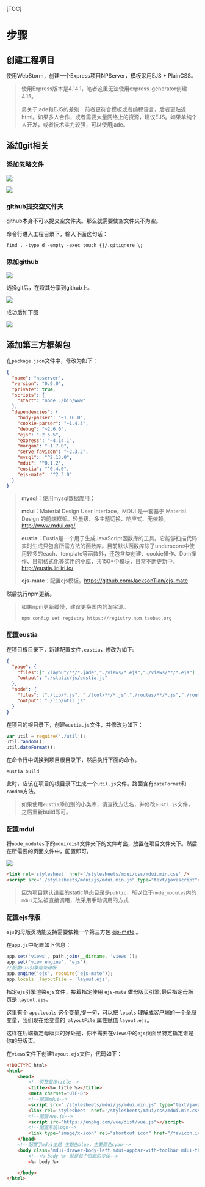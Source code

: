[TOC]

# 步骤

## 创建工程项目

使用WebStorm，创建一个Express项目NPServer，模板采用EJS + PlainCSS。

> 使用Express版本是4.14.1，笔者这里无法使用express-generator创建4.15。
>
> 另关于jade和EJS的差别：前者更符合模板或者编程语言，后者更贴近html。如果多人合作，或者需要大量网络上的资源，建议EJS。如果单纯个人开发，或者技术实力较强，可以使用jade。

## 添加git相关

### 添加忽略文件

![](https://ws1.sinaimg.cn/large/41164137ly1fecq9bta4tj212x0o9gri.jpg)



![](https://ws1.sinaimg.cn/large/41164137ly1fecqansikhj20mw0g2mzs.jpg)



### github提交空文件夹

github本身不可以提交空文件夹。那么就需要使空文件夹不为空。

命令行进入工程目录下，输入下面这句话：

~~~
find . -type d -empty -exec touch {}/.gitignore \;
~~~



### 添加github

![](https://ws1.sinaimg.cn/large/41164137ly1fecqgvec4ej20r807fgvl.jpg)



选择git后，在将其分享到github上。

![](https://ws1.sinaimg.cn/large/41164137ly1fecqj1q96ij20fd0bnagb.jpg)



成功后如下图

![](https://ws1.sinaimg.cn/large/41164137ly1fecqlzdzefj21580iggr4.jpg)



## 添加第三方框架包

在`package.json`文件中，修改为如下：

~~~json
{
  "name": "npserver",
  "version": "0.9.0",
  "private": true,
  "scripts": {
    "start": "node ./bin/www"
  },
  "dependencies": {
    "body-parser": "~1.16.0",
    "cookie-parser": "~1.4.3",
    "debug": "~2.6.0",
    "ejs": "~2.5.5",
    "express": "~4.14.1",
    "morgan": "~1.7.0",
    "serve-favicon": "~2.3.2",
    "mysql":  "^2.13.0",
    "mdui": "^0.1.2",
    "eustia": "^0.4.0",
    "ejs-mate": "^2.3.0"
  }
}

~~~



> **mysql**：使用mysql数据库用；
>
> **mdui**：Material Design User Interface，MDUI 是一套基于 Material Design 的前端框架。轻量级、多主题切换、响应式、无依赖。http://www.mdui.org/
>
> **eustia**：Eustia是一个用于生成JavaScript函数库的工具。它能够扫描代码实时生成只包含所需方法的函数库。目前默认函数库除了underscore中使用较多的each、template等函数外，还包含类创建、cookie操作、Dom操作、日期格式化等实用的小库，共150+个模块，日常不断更新中。http://eustia.liriliri.io/
>
> **ejs-mate**：配置ejs模板。https://github.com/JacksonTian/ejs-mate
>
> 



然后执行npm更新。



> 如果npm更新缓慢，建议更换国内的淘宝源。
>
> ~~~
> npm config set registry https://registry.npm.taobao.org
> ~~~



### 配置eustia

在项目根目录下，新建配置文件`.eustia`，修改为如下:

~~~json
{
  "page": {
    "files":["./layout/**/*.jade","./views/*.ejs","./views/**/*.ejs"] ,
    "output": "./static/js/eustia.js"
  },
  "node": {
    "files": ["./lib/*.js", "./tool/**/*.js","./routes/**/*.js","./routes/*.js"],
    "output": "./lib/util.js"
  }
}
~~~



在项目的根目录下，创建`eustia.js`文件，并修改为如下：

~~~javascript
var util = require('./util');
util.random();
util.dateFormat();
~~~



在命令行中切换到项目根目录下，然后执行下面的命令。

~~~
eustia build
~~~



此时，应该在项目的根目录下生成一个`util.js`文件。路面含有`dateFormat`和`random`方法。

> 如果使用`eustia`添加别的小类库，请查找方法名，并修改`eusti.js`文件，之后重新build即可。



### 配置mdui

将`node_modules`下的`mdui/dist`文件夹下的文件考出，放置在项目文件夹下。然后在所需要的页面文件中，配置即可。

![](https://ws1.sinaimg.cn/large/41164137ly1fecw0y49d2j20vm0gjjtx.jpg)



~~~html
<link rel='stylesheet' href='/stylesheets/mdui/css/mdui.min.css' />
<script src="./stylesheets/mdui/js/mdui.min.js" type="text/javascript"></script>
~~~

> 因为项目默认设置的static静态目录是`public`，所以位于`node_modules`内的`mdui`无法被直接调用，故采用手动调用的方式



### 配置ejs母版

`ejs`的母版页功能支持需要依赖一个第三方包 [ejs-mate](https://github.com/JacksonTian/ejs-mate) 。

在`app.js`中配置如下信息：

~~~javascript
app.set('views', path.join(__dirname, 'views'));
app.set('view engine', 'ejs');
//配置EJS引擎渲染母版
app.engine('ejs', require('ejs-mate'));
app.locals._layoutFile = 'layout.ejs';
~~~

指定`ejs`引擎渲染`ejs`文件，接着指定使用 `ejs-mate` 做母版页引擎,最后指定母版页是 `layout.ejs`。

这里有个 `app.locals` 这个变量,提一句，可以把 `locals` 理解成客户端的一个全局变量，我们现在给变量的`_alyoutFile` 属性赋值 `layout.ejs`。

这样在后端指定母版页的好处是，你不需要在`views`中的`ejs`页面里特定指定谁是你的母版页。



在`views`文件下创建`layout.ejs`文件，代码如下：

~~~html
<!DOCTYPE html>
<html>
    <head>
        <!--页签显示title-->
        <title><%= title %></title>
        <meta charset="UTF-8">
        <!--配置mdui-->
        <script src="./stylesheets/mdui/js/mdui.min.js" type="text/javascript"></script>
        <link rel='stylesheet' href='/stylesheets/mdui/css/mdui.min.css'/>
        <!--配置vue.js-->
        <script src="https://unpkg.com/vue/dist/vue.js"></script>
        <!--配置系统logo-->
        <link type="image/x-icon" rel="shortcut icon" href="/favicon.ico"/>
    </head>
    <!--配置了mdui主题 主题色blue，主要颜色cyan-->
    <body class="mdui-drawer-body-left mdui-appbar-with-toolbar mdui-theme-primary-cyan mdui-theme-accent-blue">
        <!--<%-body %> 就是每个页面的变体-->
        <%- body %>

    </body>
</html>


~~~



